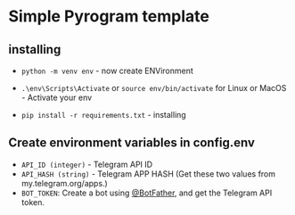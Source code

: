 # Simple Pyrogram template

## installing

- `python -m venv env` - now create ENVironment

- `.\env\Scripts\Activate` or `source env/bin/activate` for Linux or MacOS - Activate your env

- `pip install -r requirements.txt` - installing

## Create environment variables in config.env

* `API_ID (integer)` - Telegram API ID 
* `API_HASH (string)` - Telegram APP HASH (Get these two values from my.telegram.org/apps.)
* `BOT_TOKEN`: Create a bot using [@BotFather](https://telegram.dog/BotFather), and get the Telegram API token.
